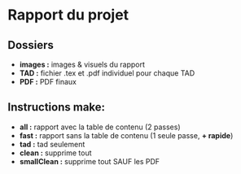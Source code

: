 # Rapport du projet
## Dossiers
- **images :** images & visuels du rapport
- **TAD :** fichier .tex et .pdf individuel pour chaque TAD
- **PDF :** PDF finaux

## Instructions make:
- **all :** rapport avec la table de contenu (2 passes)
- **fast :** rapport sans la table de contenu (1 seule passe, **+ rapide**)
- **tad :** tad seulement
- **clean :** supprime tout
- **smallClean :** supprime tout SAUF les PDF
